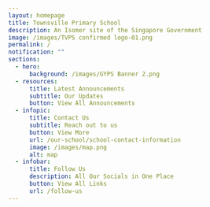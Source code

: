 ```yaml
---
layout: homepage
title: Townsville Primary School
description: An Isomer site of the Singapore Government
image: /images/TVPS confirmed logo-01.png
permalink: /
notification: ""
sections:
  - hero:
      background: /images/GYPS Banner 2.png
  - resources:
      title: Latest Announcements
      subtitle: Our Updates
      button: View All Announcements
  - infopic:
      title: Contact Us
      subtitle: Reach out to us
      button: View More
      url: /our-school/school-contact-information
      image: /images/map.png
      alt: map
  - infobar:
      title: Follow Us
      description: All Our Socials in One Place
      button: View All Links
      url: /follow-us
---
```

